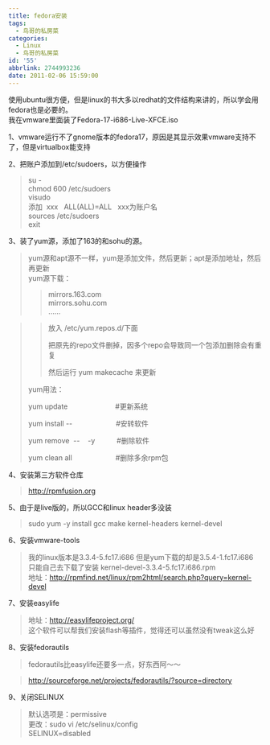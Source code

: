 ```yaml
---
title: fedora安装
tags:
  - 鸟哥的私房菜
categories:
  - Linux
  - 鸟哥的私房菜
id: '55'
abbrlink: 2744993236
date: 2011-02-06 15:59:00
---
```


  
使用ubuntu很方便，但是linux的书大多以redhat的文件结构来讲的，所以学会用fedora也是必要的。  
我在vmware里面装了Fedora-17-i686-Live-XFCE.iso  
  
1、vmware运行不了gnome版本的fedora17，原因是其显示效果vmware支持不了，但是virtualbox能支持  
  
2、把账户添加到/etc/sudoers，以方便操作  

> su -  
> chmod 600 /etc/sudoers  
> visudo  
> 添加  xxx   ALL(ALL)=ALL   xxx为账户名  
> sources /etc/sudoers  
> exit

  
3、装了yum源，添加了163的和sohu的源。  

> yum源和apt源不一样，yum是添加文件，然后更新；apt是添加地址，然后再更新  
> yum源下载：  
> 
> > mirrors.163.com  
> > mirrors.sohu.com  
> > ......  

> > 放入 /etc/yum.repos.d/下面
> > 
> > 把原先的repo文件删掉，因多个repo会导致同一个包添加删除会有重复
> > 
> > 然后运行 yum makecache 来更新
> 
> yum用法：
> 
> yum update                        #更新系统
> 
> yum install --                      #安转软件
> 
> yum remove  --    -y           #删除软件
> 
> yum clean all                      #删除多余rpm包

  
4、安装第三方软件仓库

> http://rpmfusion.org

  
5、由于是live版的，所以GCC和linux header多没装  

> sudo yum -y install gcc make kernel-headers kernel-devel  
>   

6、安装vmware-tools  

> 我的linux版本是3.3.4-5.fc17.i686 但是yum下载的却是3.5.4-1.fc17.i686  
> 只能自己去下载了安装 kernel-devel-3.3.4-5.fc17.i686.rpm  
> 地址：http://rpmfind.net/linux/rpm2html/search.php?query=kernel-devel  
>   

7、安装easylife  

> 地址：http://easylifeproject.org/  
> 这个软件可以帮我们安装flash等插件，觉得还可以虽然没有tweak这么好  
>   

8、安装fedorautils  

> fedorautils比easylife还要多一点，好东西阿～～  

> http://sourceforge.net/projects/fedorautils/?source=directory

  
9、关闭SELINUX  

> 默认选项是：permissive  
> 更改：sudo vi /etc/selinux/config  
> SELINUX=disabled